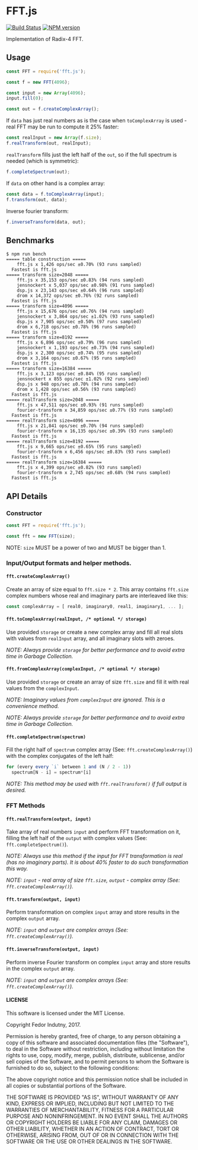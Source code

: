 # FFT.js
[![Build Status](https://secure.travis-ci.org/indutny/fft.js.svg)](http://travis-ci.org/indutny/fft.js)
[![NPM version](https://badge.fury.io/js/fft.js.svg)](https://badge.fury.io/js/fft.js)

Implementation of Radix-4 FFT.

## Usage

```js
const FFT = require('fft.js');

const f = new FFT(4096);

const input = new Array(4096);
input.fill(0);

const out = f.createComplexArray();
```

If `data` has just real numbers as is the case when `toComplexArray` is
used - real FFT may be run to compute it 25% faster:
```js
const realInput = new Array(f.size);
f.realTransform(out, realInput);
```

`realTransform` fills just the left half of the `out`, so if the full
spectrum is needed (which is symmetric):
```js
f.completeSpectrum(out);
```

If `data` on other hand is a complex array:
```js
const data = f.toComplexArray(input);
f.transform(out, data);
```

Inverse fourier transform:
```js
f.inverseTransform(data, out);
```

## Benchmarks

```
$ npm run bench
===== table construction =====
    fft.js x 1,426 ops/sec ±0.70% (93 runs sampled)
  Fastest is fft.js
===== transform size=2048 =====
    fft.js x 35,153 ops/sec ±0.83% (94 runs sampled)
    jensnockert x 5,037 ops/sec ±0.98% (91 runs sampled)
    dsp.js x 23,143 ops/sec ±0.64% (96 runs sampled)
    drom x 14,372 ops/sec ±0.76% (92 runs sampled)
  Fastest is fft.js
===== transform size=4096 =====
    fft.js x 15,676 ops/sec ±0.76% (94 runs sampled)
    jensnockert x 3,864 ops/sec ±1.02% (93 runs sampled)
    dsp.js x 7,905 ops/sec ±0.50% (97 runs sampled)
    drom x 6,718 ops/sec ±0.78% (96 runs sampled)
  Fastest is fft.js
===== transform size=8192 =====
    fft.js x 6,896 ops/sec ±0.79% (96 runs sampled)
    jensnockert x 1,193 ops/sec ±0.73% (94 runs sampled)
    dsp.js x 2,300 ops/sec ±0.74% (95 runs sampled)
    drom x 3,164 ops/sec ±0.67% (95 runs sampled)
  Fastest is fft.js
===== transform size=16384 =====
    fft.js x 3,123 ops/sec ±0.84% (95 runs sampled)
    jensnockert x 855 ops/sec ±1.02% (92 runs sampled)
    dsp.js x 948 ops/sec ±0.70% (94 runs sampled)
    drom x 1,428 ops/sec ±0.56% (93 runs sampled)
  Fastest is fft.js
===== realTransform size=2048 =====
    fft.js x 47,511 ops/sec ±0.93% (91 runs sampled)
    fourier-transform x 34,859 ops/sec ±0.77% (93 runs sampled)
  Fastest is fft.js
===== realTransform size=4096 =====
    fft.js x 21,841 ops/sec ±0.70% (94 runs sampled)
    fourier-transform x 16,135 ops/sec ±0.39% (93 runs sampled)
  Fastest is fft.js
===== realTransform size=8192 =====
    fft.js x 9,665 ops/sec ±0.65% (95 runs sampled)
    fourier-transform x 6,456 ops/sec ±0.83% (93 runs sampled)
  Fastest is fft.js
===== realTransform size=16384 =====
    fft.js x 4,399 ops/sec ±0.82% (93 runs sampled)
    fourier-transform x 2,745 ops/sec ±0.68% (94 runs sampled)
  Fastest is fft.js
```

## API Details

### Constructor

```js
const FFT = require('fft.js');

const fft = new FFT(size);
```

NOTE: `size` MUST be a power of two and MUST be bigger than 1.

### Input/Output formats and helper methods.

#### `fft.createComplexArray()`

Create an array of size equal to `fft.size * 2`.
This array contains `fft.size` complex numbers whose real and imaginary parts
are interleaved like this:

```js
const complexArray = [ real0, imaginary0, real1, imaginary1, ... ];
```

#### `fft.toComplexArray(realInput, /* optional */ storage)`

Use provided `storage` or create a new complex array and fill all
real slots with values from `realInput` array, and all imaginary slots with
zeroes.

_NOTE: Always provide `storage` for better performance and to avoid extra time
in Garbage Collection._

#### `fft.fromComplexArray(complexInput, /* optional */ storage)`

Use provided `storage` or create an array of size `fft.size` and fill it with
real values from the `complexInput`.

_NOTE: Imaginary values from `complexInput` are ignored. This is a convenience
method._

_NOTE: Always provide `storage` for better performance and to avoid extra time
in Garbage Collection._

#### `fft.completeSpectrum(spectrum)`

Fill the right half of `spectrum` complex array (See:
`fft.createComplexArray()`) with the complex conjugates of the left half:

```js
for (every every `i` between 1 and (N / 2 - 1))
  spectrum[N - i] = spectrum*[i]
```

_NOTE: This method may be used with `fft.realTransform()` if full output is
desired._

### FFT Methods

#### `fft.realTransform(output, input)`

Take array of real numbers `input` and perform FFT transformation on it, filling
the left half of the `output` with complex values (See:
`fft.completeSpectrum()`).

_NOTE: Always use this method if the input for FFT transformation is real (has
no imaginary parts). It is about 40% faster to do such transformation this way._

_NOTE: `input` - real array of size `fft.size`, `output` - complex array (See:
`fft.createComplexArray()`)._

#### `fft.transform(output, input)`

Perform transformation on complex `input` array and store results in
the complex `output` array.

_NOTE: `input` and `output` are complex arrays (See:
`fft.createComplexArray()`)._

#### `fft.inverseTransform(output, input)`

Perform inverse Fourier transform on complex `input` array and store results in
the complex `output` array.

_NOTE: `input` and `output` are complex arrays (See:
`fft.createComplexArray()`)._

#### LICENSE

This software is licensed under the MIT License.

Copyright Fedor Indutny, 2017.

Permission is hereby granted, free of charge, to any person obtaining a
copy of this software and associated documentation files (the
"Software"), to deal in the Software without restriction, including
without limitation the rights to use, copy, modify, merge, publish,
distribute, sublicense, and/or sell copies of the Software, and to permit
persons to whom the Software is furnished to do so, subject to the
following conditions:

The above copyright notice and this permission notice shall be included
in all copies or substantial portions of the Software.

THE SOFTWARE IS PROVIDED "AS IS", WITHOUT WARRANTY OF ANY KIND, EXPRESS
OR IMPLIED, INCLUDING BUT NOT LIMITED TO THE WARRANTIES OF
MERCHANTABILITY, FITNESS FOR A PARTICULAR PURPOSE AND NONINFRINGEMENT. IN
NO EVENT SHALL THE AUTHORS OR COPYRIGHT HOLDERS BE LIABLE FOR ANY CLAIM,
DAMAGES OR OTHER LIABILITY, WHETHER IN AN ACTION OF CONTRACT, TORT OR
OTHERWISE, ARISING FROM, OUT OF OR IN CONNECTION WITH THE SOFTWARE OR THE
USE OR OTHER DEALINGS IN THE SOFTWARE.
